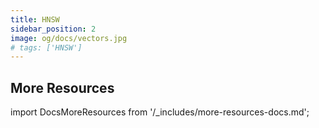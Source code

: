 ```yaml
---
title: HNSW
sidebar_position: 2
image: og/docs/vectors.jpg
# tags: ['HNSW']
---
```


## More Resources

import DocsMoreResources from '/_includes/more-resources-docs.md';

<DocsMoreResources />
